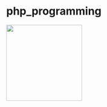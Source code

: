 # php_programming
<img src="https://www.logotypes101.com/logos/203/272663FA02DE2DAA2BBAE2FC39F14783/php.png" width="200" height="200">
